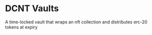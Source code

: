 # DCNT Vaults
A time-locked vault that wraps an nft collection and distributes erc-20 tokens at expiry


